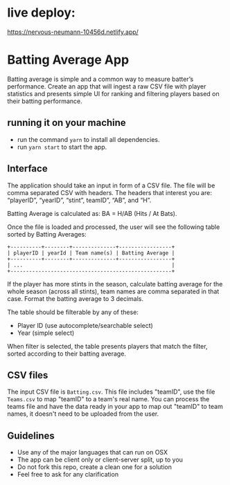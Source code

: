 

# live deploy: 
https://nervous-neumann-10456d.netlify.app/


# Batting Average App

Batting average is simple and a common way to measure batter’s performance.
Create an app that will ingest a raw CSV file with player statistics and
presents simple UI for ranking and filtering players based on their batting
performance.

## running it on your machine

- run the command `yarn` to install all dependencies.
- run `yarn start` to start the app.

## Interface

The application should take an input in form of a CSV file. The file will be
comma separated CSV with headers. The headers that interest you are: “playerID”,
“yearID”, “stint”, teamID”, “AB”, and “H”.

Batting Average is calculated as: BA = H/AB (Hits / At Bats).

Once the file is loaded and processed, the user will see the following table
sorted by Batting Averages:

```
+----------+--------+--------------+-----------------+
| playerID | yearId | Team name(s) | Batting Average |
+----------+--------+--------------+-----------------+
| ...                                                |
+----------------------------------------------------+
```

If the player has more stints in the season, calculate batting average for the
whole season (across all stints), team names are comma separated in that case.
Format the batting average to 3 decimals.

The table should be filterable by any of these:

- Player ID (use autocomplete/searchable select)
- Year (simple select)

When filter is selected, the table presents players that match the filter,
sorted according to their batting average.

## CSV files

The input CSV file is `Batting.csv`. This file includes "teamID", use the
file `Teams.csv` to map "teamID" to a team's real name. You can process the
teams file and have the data ready in your app to map out "teamID" to team
names, it doesn't need to be uploaded from the user.

## Guidelines

- Use any of the major languages that can run on OSX
- The app can be client only or client-server split, up to you
- Do not fork this repo, create a clean one for a solution
- Feel free to ask for any clarification
